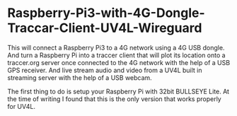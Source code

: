 # Raspberry-Pi3-with-4G-Dongle-Traccar-Client-UV4L-Wireguard
This will connect a Raspberry Pi3 to a 4G network using a 4G USB dongle. And turn a Raspberry Pi into a traccer client that will plot its location onto a traccer.org server once connected to the 4G network with the help of a USB GPS receiver. And live stream audio and video from a UV4L built in streaming server with the help of a USB webcam.

The first thing to do is setup your Raspberry Pi with 32bit BULLSEYE Lite. At the time of writing I found that this is the only version that works properly for UV4L.
